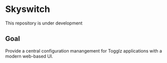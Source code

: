 # Skyswitch

This repository is under development

## Goal

Provide a central configuration manangement for Togglz applications with a modern web-based UI.

